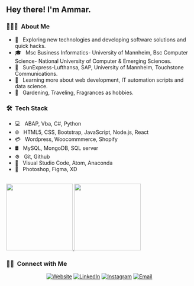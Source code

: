 <h2> Hey there! I'm Ammar.</h2>

<h3> 👨🏻‍💻 &nbsp;About Me </h3>

- 🤔 &nbsp; Exploring new technologies and developing software solutions and quick hacks.
- 🎓 &nbsp; Msc Business Informatics- University of Mannheim, Bsc Computer Science- National University of Computer & Emerging Sciences.
- 💼 &nbsp; SunExpress-Lufthansa, SAP, University of Mannheim, Touchstone Communications.
- 💭 &nbsp; Learning more about web development, IT automation scripts and data science.
- 🍭 &nbsp; Gardening, Traveling, Fragrances as hobbies.

<h3> 🛠 &nbsp;Tech Stack</h3>

- 💻 &nbsp;
  ABAP, Vba, C#, Python
- 🌐 &nbsp; HTML5, CSS, Bootstrap, JavaScript, Node.js, React
- 💳 &nbsp;  Wordpress, Woocommmerce, Shopify
- 🛢 &nbsp;
  MySQL, MongoDB, SQL server
- ⚙️ &nbsp;
  Git, Github
- 🔧 &nbsp;
 Visual Studio Code, Atom, Anaconda
- 🎨 &nbsp;
 Photoshop, Figma, XD

<br/>

<a href="https://github.com/AVS1508">
  <img height="180em" src="https://github-readme-stats.vercel.app/api?username=syedammar111&theme=buefy&show_icons=true" />
  <img height="180em" src="https://github-readme-stats.vercel.app/api/top-langs/?username=syedammar111&theme=buefy&layout=compact" />
</a>

<br/>

<h3> 🤝🏻 &nbsp;Connect with Me </h3>

<p align="center">
<a href="https://www.syedammarilyas.com/"><img alt="Website" src="https://img.shields.io/badge/Website-www.syedammarilyas.com-blue?style=flat-square&logo=google-chrome"></a>
<a href="https://www.linkedin.com/in/syedammarilyas/"><img alt="LinkedIn" src="https://img.shields.io/badge/LinkedIn-syedammarilyas-blue?style=flat-square&logo=linkedin"></a>
<a href="https://www.instagram.com/syedammarilyas/"><img alt="Instagram" src="https://img.shields.io/badge/Instagram-syedammarilyas-blue?style=flat-square&logo=instagram"></a>
<a href="mailto:syedammarilyas@hotmail.com"><img alt="Email" src="https://img.shields.io/badge/Email-syedammarilyas@hotmail.com-blue?style=flat-square&logo=gmail"></a>
</p>
